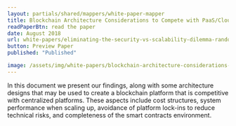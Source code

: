 ```yaml
---
layout: partials/shared/mappers/white-paper-mapper
title: Blockchain Architecture Considerations to Compete with PaaS/Cloud Services
readPaperBtn: read the paper
date: August 2018
url: white-papers/eliminating-the-security-vs-scalability-dilemma-randomized-committee-consensus-protocols
button: Preview Paper
published: "Published"

image: /assets/img/white-papers/blockchain-architecture-considerations-to-compete-with-paas-cloud-services.png
---
```


In this document we present our findings, along with some architecture designs that may be used to create a blockchain platform that is competitive with centralized platforms. These aspects include cost structures, system performance when scaling up, avoidance of platform lock-ins to reduce technical risks, and completeness of the smart contracts environment.
